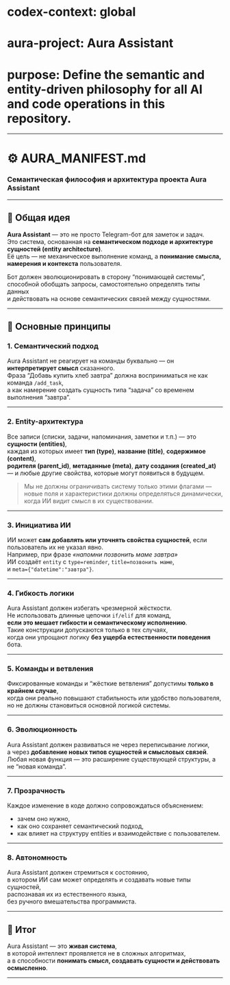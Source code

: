 # codex-context: global
# aura-project: Aura Assistant
# purpose: Define the semantic and entity-driven philosophy for all AI and code operations in this repository.

---

# ⚙️ AURA_MANIFEST.md  
### Семантическая философия и архитектура проекта Aura Assistant

---

## 🧠 Общая идея
**Aura Assistant** — это не просто Telegram-бот для заметок и задач.  
Это система, основанная на **семантическом подходе и архитектуре сущностей (entity architecture)**.  
Её цель — не механическое выполнение команд, а **понимание смысла, намерения и контекста** пользователя.  

Бот должен эволюционировать в сторону “понимающей системы”,  
способной обобщать запросы, самостоятельно определять типы данных  
и действовать на основе семантических связей между сущностями.

---

## 🧩 Основные принципы

### 1. Семантический подход  
Aura Assistant не реагирует на команды буквально — он **интерпретирует смысл** сказанного.  
Фраза “Добавь купить хлеб завтра” должна восприниматься не как команда `/add_task`,  
а как намерение создать сущность типа “задача” со временем выполнения “завтра”.

---

### 2. Entity-архитектура  
Все записи (списки, задачи, напоминания, заметки и т.п.) — это **сущности (entities)**,  
каждая из которых имеет **тип (type)**, **название (title)**, **содержимое (content)**,  
**родителя (parent_id)**, **метаданные (meta)**, **дату создания (created_at)**  
— и любые другие свойства, которые могут появиться в будущем.  
> Мы не должны ограничивать систему только этими флагами —  
> новые поля и характеристики должны определяться динамически,  
> когда ИИ видит смысл в их существовании.

---

### 3. Инициатива ИИ  
ИИ может **сам добавлять или уточнять свойства сущностей**, если пользователь их не указал явно.  
Например, при фразе *«напомни позвонить маме завтра»*  
ИИ создаёт `entity` с `type=reminder`, `title=позвонить маме`,  
и `meta={"datetime":"завтра"}`.

---

### 4. Гибкость логики  
Aura Assistant должен избегать чрезмерной жёсткости.  
Не использовать длинные цепочки `if/elif` для команд,  
**если это мешает гибкости и семантическому исполнению**.  
Такие конструкции допускаются только в тех случаях,  
когда они упрощают логику **без ущерба естественности поведения** бота.

---

### 5. Команды и ветвления  
Фиксированные команды и “жёсткие ветвления” допустимы **только в крайнем случае**,  
когда они реально повышают стабильность или удобство пользователя,  
но не должны становиться основной логикой системы.

---

### 6. Эволюционность  
Aura Assistant должен развиваться не через переписывание логики,  
а через **добавление новых типов сущностей и смысловых связей**.  
Любая новая функция — это расширение существующей структуры, а не “новая команда”.

---

### 7. Прозрачность  
Каждое изменение в коде должно сопровождаться объяснением:  
- зачем оно нужно,  
- как оно сохраняет семантический подход,  
- как влияет на структуру entities и взаимодействие с пользователем.

---

### 8. Автономность  
Aura Assistant должен стремиться к состоянию,  
в котором ИИ сам может определять и создавать новые типы сущностей,  
распознавая их из естественного языка,  
без ручного вмешательства программиста.

---

## 🔮 Итог  
Aura Assistant — это **живая система**,  
в которой интеллект проявляется не в сложных алгоритмах,  
а в способности **понимать смысл, создавать сущности и действовать осмысленно**.  

---
